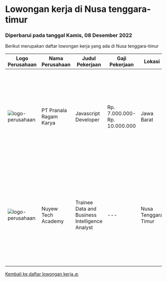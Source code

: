 
  # Lowongan kerja di Nusa tenggara-timur

  ### Diperbarui pada tanggal Kamis, 08 Desember 2022

  Berikut merupakan daftar lowongan kerja yang ada di Nusa tenggara-timur

  |Logo Perusahaan | Nama Perusahaan | Judul Pekerjaan | Gaji Pekerjaan | Lokasi | Deskripsi | Tanggal diunggah | Pranala |
  | -------------- | --------------- | --------------- | --------- | --------- | -------------- | ------- | ----------- |
  |![logo-perusahaan](https://image-service-cdn.seek.com.au/8b751692970fe3027183d7723522b9a255a2863c/ee4dce1061f3f616224767ad58cb2fc751b8d2dc)|PT Pranala Ragam Karya|Javascript Developer|Rp. 7.000.000-Rp. 10.000.000|Jawa Barat|Dibutuhkan segera Javascript Developer dengan kriteria sebagai berikut: Bisa bekerja pada jam malam mengikuti zona waktu klien kami di Amerika....|Selasa, 22 November 2022|https://www.jobstreet.co.id/id/job/javascript-developer-4115091?token=0~caeb54a8-0ce7-4da8-8e9d-84c46eb11f69&sectionRank=1&jobId=jobstreet-id-job-4115091|
|![logo-perusahaan](https://i.ibb.co/sqvTCh9/112815900-stock-vector-no-image-available-icon-flat-vector.webp)|Nuyew Tech Academy|Trainee Data and Business Intelligence Analyst|---|Nusa Tenggara Timur|Start an exciting new and lucrative career as a Trainee Data and Business Intelligence AnalystWhat will be required of you to become a Trainee Data...|Rabu, 07 Desember 2022|https://www.jobstreet.co.id/id/job/trainee-data-and-business-intelligence-analyst-1033973294?token=0~caeb54a8-0ce7-4da8-8e9d-84c46eb11f69&sectionRank=2&jobId=jobstreet-id-job-1033973294|


  [Kembali ke daftar lowongan kerja 🔙](../README.md#daftar-lowongan-kerja)
  